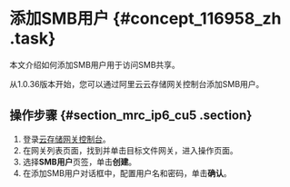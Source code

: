 # 添加SMB用户 {#concept_116958_zh .task}

本文介绍如何添加SMB用户用于访问SMB共享。

从1.0.36版本开始，您可以通过阿里云云存储网关控制台添加SMB用户。

## 操作步骤 {#section_mrc_ip6_cu5 .section}

1.  登录[云存储网关控制台](https://sgwnew.console.aliyun.com/)。
2.  在网关列表页面，找到并单击目标文件网关，进入操作页面。
3.  选择**SMB用户**页签，单击**创建**。
4.  在添加SMB用户对话框中，配置用户名和密码，单击**确认**。

